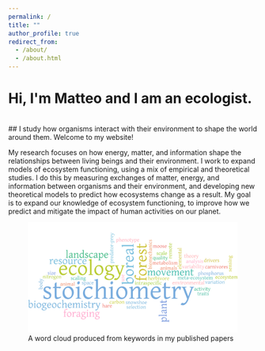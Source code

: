 ```yaml
---
permalink: /
title: ""
author_profile: true
redirect_from:
  - /about/
  - /about.html
---
```


# Hi, I'm Matteo and I am an ecologist.
<br>
## I study how organisms interact with their environment to shape the world around them. Welcome to my website!

My research focuses on how energy, matter, and information shape the relationships between living beings and their environment. I work to expand models of ecosystem functioning, using a mix of empirical and theoretical studies. I do this by measuring exchanges of matter, energy, and information between organisms and their environment, and developing new theoretical models to predict how ecosystems change as a result. My goal is to expand our knowledge of ecosystem functioning, to improve how we predict and mitigate the impact of human activities on our planet.

<figure>
<img src="../images/wordle.png" alt="A word cloud produced from keywords in my published papers" style = "float:center">
<figcaption>A word cloud produced from keywords in my published papers</figcaption>
</figure>
